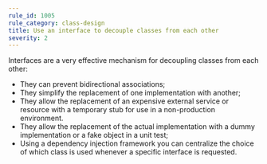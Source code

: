 ```yaml
---
rule_id: 1005
rule_category: class-design
title: Use an interface to decouple classes from each other
severity: 2
---
```

Interfaces are a very effective mechanism for decoupling classes from each other:

- They can prevent bidirectional associations;
- They simplify the replacement of one implementation with another;
- They allow the replacement of an expensive external service or resource with a temporary stub for use in a non-production environment.
- They allow the replacement of the actual implementation with a dummy implementation or a fake object in a unit test;
- Using a dependency injection framework you can centralize the choice of which class is used whenever a specific interface is requested.
